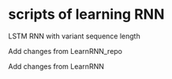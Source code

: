 # scripts of learning RNN
LSTM RNN with variant sequence length

Add changes from LearnRNN_repo

Add changes from LearnRNN